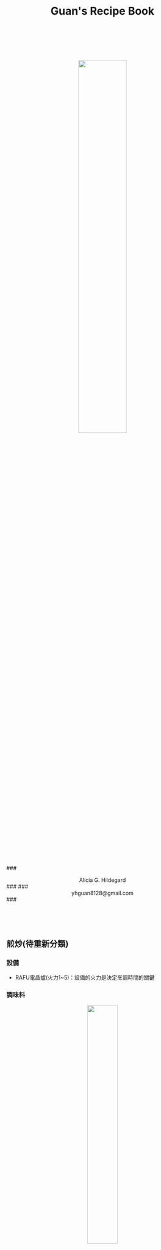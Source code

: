 &nbsp; <p>
&nbsp; <p>
# <center> Guan's Recipe Book </center> #
&nbsp; <p>
&nbsp; <p>
&nbsp; <p>
<center> <img src="./Photos/Whats-cooking.png" width="50%" /> </center>
&nbsp; <p>
&nbsp; <p>
&nbsp; <p>
&nbsp; <p>
&nbsp; <p>
### <center> Alicia G. Hildegard </center> ###
### <center> yhguan8128@gmail.com </center> ###
&nbsp; <p>
&nbsp; <p>
&nbsp; <p>

<div style="page-break-after: always;"></div>

## 煎炒(待重新分類) ##
### 設備 ###
* RAFU電晶爐(火力1~5)：設備的火力是決定烹調時間的關鍵

### 調味料 ###
<center>
<img src="./Photos/Condiment.jpg" width="40%" /> 
</center>

### 太陽蛋 ###
* 材料：蛋，奶油，鹽，黑胡椒.
* 作法：
	* 開中火3熱鍋，放點奶油，打蛋下去，灑點水蓋上鍋蓋等1min.
	* 轉中小火2，再等2min.
	* 要吃的時候再灑點鹽&黑胡椒
* 備註：蛋黃會呈現半熟濃稠液體狀，蛋越新鮮越好...

<center>
<img src="./Photos/Sunny-side-up-egg-1.jpg" width="40%"/>
<img src="./Photos/Sunny-side-up-egg-3.jpg" width="40%"/>
</center>

<div style="page-break-after: always;"></div>

### 煎牛排 ###
* 材料：牛排，奶油，鹽，黑胡椒.
* 作法：
	* 牛排先拿出冰箱置於室溫1hr，表面用紙巾擦一下再抹點鹽&黑胡椒.
	* 開中火3熱鍋，放點奶油，放入牛排正反側面各煎1min，共3min.
	* 牛排1cm厚的話再煎2min，牛排2cm厚的話再煎4min，正反面時間平均分配.
	* 要吃的時候可以再灑點鹽&黑胡椒.
* 備註：依此可煎出外焦熟內粉紅的牛排；牛排部位是重點，最好挑油脂多的，煎出來的牛排才會軟嫩...

<center>
<img src="./Photos/Steak-1.jpg" width="30%"/>
<img src="./Photos/Steak-2.jpg" width="29.25%"/>
<img src="./Photos/Steak-3.jpg" width="30%"/>
</center>

<center>
<img src="./Photos/Steak-4.jpg" width="30%"/>
<img src="./Photos/Steak-5.jpg" width="30%"/>
<img src="./Photos/Steak-6.jpg" width="29.2%"/>
</center>

###  蔥肉捲 ###
* 材料：豬肉片，青蔥，匈牙利紅椒粉，義大利香料，奶油，鹽，黑胡椒.
* 作法：
	* 青蔥洗淨切段，每張肉片捲起數支蔥段，都捲好後在表面撒上匈牙利紅椒粉&義大利香料.
	* 開中火3熱鍋，放點奶油，放入所有肉捲煎1min.
	* 轉中小火2再煎8~9min，中間不時翻面即可.
	* 要吃的時候可以再灑點鹽&黑胡椒.
* 備註：肉捲不要捲得太厚以免內部煎不熟；五花肉，梅花肉，培根肉，雪花牛都可以用，個人偏好梅花肉，不會太瘦不會太油...

<center>
<img src="./Photos/Meat-roll-1.jpg" width="40%"/>
<img src="./Photos/Meat-roll-2.jpg" width="40%"/>
</center>
<center>
<img src="./Photos/Meat-roll-3.jpg" width="40%"/>
<img src="./Photos/Meat-roll-4.jpg" width="40%"/>
</center>

### 煎香腸 ###
* 材料：小香腸，奶油，鹽，黑胡椒.
* 作法：
	* 香腸先用叉子戳洞.
	* 開中火3熱鍋，放點奶油，放入所有香腸煎1min.
	* 轉中小火2再煎5~6min，中間不時翻面即可.
	* 要吃的時候可以再灑點鹽&黑胡椒.
* 備註：黑橋牌德國Q脆腸可以切一半後在尾端劃4刀做八腳章魚造型...

<center>
<img src="./Photos/Sausage-1.jpg" width="40%"/>
<img src="./Photos/Sausage-2.jpg" width="40%"/>
</center>

<div style="page-break-after: always;"></div>

## 蒸煮(待重新分類) ##
### 設備 ###
* Melaleuca電蒸鍋：下有電鍋可煮飯，上有蒸籠可蒸東西.
* RAFU電晶爐(火力1~5)：設備的火力是決定烹調時間的關鍵

### 調味料 ###
<center>
<img src="./Photos/Condiment-for-steamed-food.jpg" width="40%"/>
</center>

### 溏心蛋 ###
* 材料：蛋，水.
* 作法：
	* 清洗蛋表面.
	* 鍋裡裝足夠的水(大約淹過蛋即可)開大火5煮滾.
	* 將蛋放入煮約7min.
	* 把蛋撈起放入冷水即可.
* 備註：煮的時間依個人喜好...

<center>
<img src="./Photos/Boiled-egg-3.jpg" width="40%"/>
<img src="./Photos/Boiled-egg-2.jpg" width="40%"/>
</center>

### 水波蛋 ###
* 材料：蛋，水.
* 作法：
	* 蛋先打好備用.
	* 鍋裡裝半鍋的水，開大火5煮滾後馬上熄火，鍋子移開火爐.
	* 等水面平靜時，將蛋放入鍋裡約4min.
	* 小心把蛋撈起即可.
* 備註：煮的時間依個人喜好，此法需要夠新鮮的蛋才行，蛋會黏鍋底要用鏟子或湯勺鏟起來...

<center>
<img src="./Photos/Poached-egg.jpg" width="40%"/>
<img src="./Photos/Donburi-4.jpg" width="40%"/>
</center>

### 燙青菜 ###
* 材料：青菜，水，醬油or油膏.
* 作法：
	* 將青菜根部撕掉，再撕成數小把清洗後泡水.
	* 鍋裡裝足夠的水開大火5煮滾.
	* 將青菜放入煮約3min.
	* 把菜撈起調味即可.
* 備註：煮的時候可放薑絲&香油&鹽增添風味，最後選用醬油or油膏依個人喜好；個人喜歡A菜、菠菜、甜菠菜、龍鬚菜、皇宮菜、空心菜...

<center>
<img src="./Photos/Boiled-vegetable-1.jpg" width="40%"/>
<img src="./Photos/Boiled-vegetable-3.jpg" width="38.75%"/>
</center>

<div style="page-break-after: always;"></div>

### 清蒸魚 ###
* 材料：魚，蔥，薑，米酒，龜甲萬鰹魚和露.
* 作法：
	* 將魚洗淨用米酒&少許水醃置(可放些許薑片).
	* 準備蔥花&薑片(或薑絲).
	* 把魚擺入蒸盤內，撒上蔥花&薑片，淋上和露&米酒各1大匙.
	* 開啟電蒸鍋蒸熟即可.
* 備註：佐料可多加蒜片&辣椒，和露份量依個人喜好添加，可不用和露改用其他蒸魚醬油；個人偏愛鮭魚、鯛魚、比目魚，可同時擺上菇類或豆腐一起蒸...

<center>
<img src="./Photos/Steamed-fish-1.jpg" width="30%"/>
<img src="./Photos/Steamed-fish-2.jpg" width="30%"/>
<img src="./Photos/Steamed-fish-3.jpg" width="26%"/>
</center>

<center>
<img src="./Photos/Steamed-fish-4.jpg" width="30%"/>
<img src="./Photos/Steamed-fish-5.jpg" width="30%"/>
<img src="./Photos/Steamed-fish-6.jpg" width="30%"/>
</center>


### 咖哩雞 ###
* 材料：雞腿肉250g，青花菜1/2棵，洋蔥1顆，菇類1包，佛蒙特咖哩3塊，水450ml，米酒少許.
* 作法：
	* 雞肉用米酒&少許水醃置(冷凍雞肉要先沖冷水解凍).
	* 青花菜沖水切開去硬皮後泡熱水，洋蔥削皮切絲，菇類切小塊稍微沖水備用.
	* 雞肉川燙過後切塊.
	* 在鍋內放入所有材料和水，中火3煮15min.
	* 放入咖哩塊，中小火2煮10min至湯呈濃稠狀(不斷攪拌)即可關火.
* 備註：此為兩人份食譜，咖哩可改用日本ZEPPIN咖哩1/4盒，肉類可改用牛肉(選軟嫩部位)，洋蔥1顆可改為洋蔥&馬鈴薯各1/2顆...

<center>
<img src="./Photos/Curry-rice-1.jpg" width="40%"/>
<img src="./Photos/Curry-rice-2.jpg" width="40%"/>
</center>

### 日式豬肉丼 ###
* 材料：豬肉片250g，洋蔥1顆，醬汁如下，米酒少許，奶油少許，蔥花少許，七味粉，蛋2顆，白飯.
* 醬汁：醬油1大匙、味霖1大匙、和露1大匙、糖0.5大匙、水1大匙.
* 作法：
	* 肉片切半用米酒&水醃置.
	* 洋蔥切絲，調好醬汁，準備蔥花.
	* 開中火3熱鍋，抹好奶油，放入洋蔥，炒約2min.
	* 轉中小火2，倒入醬汁，蓋上鍋蓋悶約5min.
	* 放入肉片，用筷子將肉片分開，不斷翻動約5min.
	* 將蛋液均勻倒入鍋內，等蛋半熟約2min.
	* 熄火，鍋子移開火爐，蓋上鍋蓋，用餘溫將肉片悶熟入味.
	* 準備一碗白飯，將鍋內的料倒在飯上，佐以蔥花&七味粉即可.
* 備註：蛋可選擇料理成滑蛋、溏心蛋、或水波蛋.

<center>
<img src="./Photos/Donburi-5.jpg" width="38%"/>
<img src="./Photos/Donburi-1.jpg" width="30%"/>
</center>

<center>
<img src="./Photos/Donburi-2.jpg" width="30%"/>
<img src="./Photos/Donburi-3.jpg" width="30%"/>
<img src="./Photos/Donburi-4.jpg" width="30%"/>
</center>

### 月見牛肉丼 ###
* 材料：同日式豬肉丼，豬肉改牛肉，照片裡蔥花用甜菠菜取代.
* 醬汁：同日式豬肉丼.
* 作法：同日式豬肉丼，蛋的部分做成生蛋而已.

<center>
<img src="./Photos/Moonlight-beef-1.jpg" width="40%"/>
<img src="./Photos/Moonlight-beef-2.jpg" width="40%"/>
</center>

### 滑蛋鯛魚丼 ###
* 材料：鯛魚1片，洋蔥1顆，山茼蒿1小把，醬汁如下，米酒少許，奶油少許，七味粉，蛋2顆，白飯.
* 醬汁：醬油1大匙、味霖1大匙、和露1大匙、米酒1大匙、水1大匙.
* 作法：
	* 鯛魚切數小塊用米酒&水醃置.
	* 洋蔥切絲，調好醬汁，準備蛋液，挑揀山茼蒿的嫩葉部分清洗.
	* 開中火3熱鍋，抹好奶油，放入洋蔥，炒約2min.
	* 轉中小火2，倒入醬汁，放上魚片，蓋上鍋蓋煨煮約15min.
	* 放入山茼蒿，蓋上鍋蓋悶約2min.
	* 將蛋液均勻倒入鍋內，等蛋半熟約2min.
	* 熄火，鍋子移開火爐，蓋上鍋蓋，餘溫會讓魚肉更加入味.
	* 準備一碗白飯，將鍋內的料倒在飯上，佐以七味粉即可.
* 備註：可改用鮭魚，比較沒腥味...

<center>
<img src="./Photos/Snapper-donburi-1.jpg" width="40%"/>
<img src="./Photos/Snapper-donburi-2.jpg" width="37%"/>
</center>

<div style="page-break-after: always;"></div>

### 照燒豬肉蓋飯 ###
* 材料：豬肉片250g，醬汁如下，米酒少許，奶油少許，七味粉，白芝麻，白飯.
* 醬汁：糖1大匙、味霖2大匙、醬油3大匙、水4大匙.
* 作法：
	* 肉片用米酒&水醃置.
	* 調好醬汁.
	* 開中火3熱鍋，抹好奶油，放入肉片，炒約3min.
	* 轉中小火2，倒入醬汁，等到煮滾.
	* 放入肉片，炒到收汁約25min.
	* 熄火，鍋子移開火爐，蓋上鍋蓋，餘溫會讓肉片更加入味.
	* 準備一碗白飯，放上肉片，佐以白芝麻&七味粉即可.
* 備註：高麗菜絲太費工了，另一半也不喜歡高麗菜，所以省略...海苔沒特別愛，也省略...

<center>
<img src="./Photos/Teriyaki-pork-2.jpg" width="40%"/>
<img src="./Photos/Teriyaki-pork.jpg" width="39%"/>
</center>

### 蒲燒鯛魚蓋飯 ###
* 材料：鯛魚1片，洋蔥1顆，醬汁如下，米酒少許，奶油少許，蔥絲少許，七味粉，白芝麻，白飯.
* 醬汁：味霖1大匙、醬油2大匙、米酒3大匙.
* 作法：
	* 鯛魚切4小塊用米酒&水醃置.
	* 洋蔥切絲，調好醬汁，準備蔥絲.
	* 開中火3熱鍋，抹好奶油，放入洋蔥，炒約2min.
	* 轉中小火2，倒入醬汁，蓋上鍋蓋悶約5min.
	* 放入魚片，蓋上鍋蓋煨煮約15min.
	* 熄火，鍋子移開火爐，蓋上鍋蓋，餘溫會讓魚肉更加入味.
	* 準備一碗白飯，先鋪好洋蔥，再放上鯛魚，佐以白芝麻&蔥絲&七味粉即可.
* 備註：可改用鮭魚，比較沒腥味...

<center>
<img src="./Photos/Grilled-snapper-1.jpg" width="38%"/>
<img src="./Photos/Grilled-snapper-2.jpg" width="30%"/>
</center>

<center>
<img src="./Photos/Grilled-snapper-3.jpg" width="30%"/>
<img src="./Photos/Grilled-snapper-4.jpg" width="30.5%"/>
<img src="./Photos/Grilled-snapper-5.jpg" width="30%"/>
</center>

### 鮮魚粥 ###
* 材料：鯛魚1片，青花菜1/2棵，蛋2顆，白飯1/2大碗公，水2大碗公(想吃多大碗就放多少水)，薑絲少許，米酒2大匙，鹽巴3小匙，香油少許，胡椒粉少許.
* 作法：
	* 魚切適量大小用米酒&水醃置，青花菜切適當大小用熱水燙過，準備蛋液&薑絲.
	* 放入白飯與水煮成粥狀.
	* 放入魚，菜，薑絲，米酒等到煮滾.
	* 放入蛋液，鹽，起鍋時加入香油&胡椒粉.
* 備註：鯛魚可改成鮭魚...

<center>
<img src="./Photos/Fish-porridge-1.jpg" width="40%"/>
<img src="./Photos/Fish-porridge-2.jpg" width="40%"/>
</center>

<center>
<img src="./Photos/Fish-porridge-3.jpg" width="40%"/>
<img src="./Photos/Fish-porridge-4.jpg" width="40%"/>
</center>

### 糖醋鯛魚 ###
* 材料：鯛魚1片，洋蔥1/2顆，鴻禧菇or黑木耳1/2包，油少許.
* 麵衣：蛋1顆，太白粉適量.
* 醃料：米酒少許，鹽少許，白胡椒少許.
* 醬汁：番茄醬2大匙，味霖1大匙，糖1大匙.
* 作法：
	* 魚片切塊用醃料醃置30min.
	* 準備鮮蔬、蛋液、醬汁.
	* 魚塊沾過蛋液後，裹薄薄一層粉.
	* 鍋內倒入適量的油，中火(*3)加熱後，放入魚塊半煎炸4min後撈起瀝油.
	* 鍋內留少許油，放入鮮蔬炒熟，再放入醬汁，最後放入魚塊，充分炒熱後即可.

<center>
<img src="./Photos/Sweet-and-sour-fish-1.jpg" width="40%"/>
<img src="./Photos/Sweet-and-sour-fish-2.jpg" width="40%"/>
</center>

### 鮭魚炒飯 ###
* 材料：鮭魚約250g，青花菜1/2棵，洋蔥1/4棵，蛋2顆，白飯1/2大碗公，胡椒鹽少許，醬油1大匙，油少許，米酒&水少許.
* 作法：
	* 青花菜燙過切碎，洋蔥洗淨切碎，鮭魚用米酒&水醃過後煎熟切碎，準備蛋液.
	* 鍋內倒入適量的油，中火(*5)加熱後，放入洋蔥炒軟.
	* 倒入蛋液，放入白飯，迅速翻炒.
	* 倒入青花菜&鮭魚，繼續翻炒.
	* 倒入少許胡椒鹽，翻炒完後關火，再倒入醬油，再翻炒一次即可盛盤.
* 備註：火候要夠才能炒出乾乾的飯...

<center>
<img src="./Photos/Fried-rice-with-salmon-1.jpg" width="40%"/>
<img src="./Photos/Fried-rice-with-salmon-2.jpg" width="40%"/>
</center>




